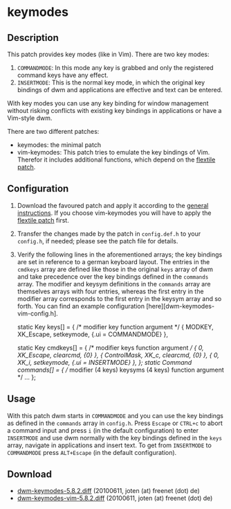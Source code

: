 keymodes
========

Description
-----------
This patch provides key modes (like in Vim). There are two key modes:

1. `COMMANDMODE`: In this mode any key is grabbed and only the registered
   command keys have any effect.
2. `INSERTMODE`: This is the normal key mode, in which the original key
   bindings of dwm and applications are effective and text can be entered.

With key modes you can use any key binding for window management without
risking conflicts with existing key bindings in applications or have a
Vim-style dwm.

There are two different patches:

* keymodes: the minimal patch
* vim-keymodes: This patch tries to emulate the key bindings of Vim. Therefor
   it includes additional functions, which depend on the
   [flextile patch](../flextile/).

Configuration
-------------
1. Download the favoured patch and apply it according to the
   [general instructions](.). If you choose vim-keymodes you will have to apply
   the [flextile patch](../flextile/) first.
2. Transfer the changes made by the patch in `config.def.h` to your `config.h`,
   if needed; please see the patch file for details.
3. Verify the following lines in the aforementioned arrays; the key bindings
   are set in reference to a german keyboard layout. The entries in the `cmdkeys`
   array are defined like those in the original `keys` array of dwm and take
   precedence over the key bindings defined in the `commands` array. The modifier
   and keysym definitions in the `commands` array are themselves arrays with four
   entries, whereas the first entry in the modifier array corresponds to the first
   entry in the keysym array and so forth. You can find an example configuration
   [here][dwm-keymodes-vim-config.h].

	static Key keys[] = {
		/* modifier             key                 function       argument */
		{ MODKEY,               XK_Escape,          setkeymode,    {.ui = COMMANDMODE} },

	static Key cmdkeys[] = {
		/* modifier             keys                function       argument */
		{ 0,                    XK_Escape,          clearcmd,      {0} },
		{ ControlMask,          XK_c,               clearcmd,      {0} },
		{ 0,                    XK_i,               setkeymode,    {.ui = INSERTMODE} },
	};
	static Command commands[] = {
		/* modifier (4 keys)    keysyms (4 keys)    function       argument */
		...
	};

Usage
-----
With this patch dwm starts in `COMMANDMODE` and you can use the key bindings as
defined in the `commands` array in `config.h`. Press `Escape` or `CTRL+c` to
abort a command input and press `i` (in the default configuration) to enter
`INSERTMODE` and use dwm normally with the key bindings defined in the `keys`
array, navigate in applications and insert text. To get from `INSERTMODE` to
`COMMANDMODE` press `ALT+Escape` (in the default configuration).

Download
--------
* [dwm-keymodes-5.8.2.diff](dwm-keymodes-5.8.2.diff) (20100611, joten (at) freenet (dot) de)
* [dwm-keymodes-vim-5.8.2.diff](dwm-keymodes-vim-5.8.2.diff) (20100611, joten (at) freenet (dot) de)
